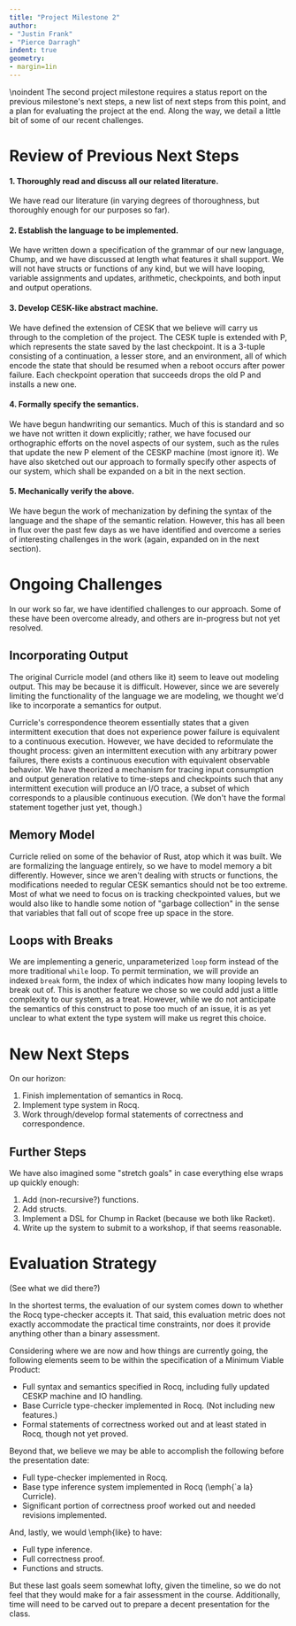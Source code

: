 ```yaml
---
title: "Project Milestone 2"
author:
- "Justin Frank"
- "Pierce Darragh"
indent: true
geometry:
- margin=1in
---
```


\noindent
The second project milestone requires a status report on the previous
milestone's next steps, a new list of next steps from this point, and a plan for
evaluating the project at the end. Along the way, we detail a little bit of some
of our recent challenges.


# Review of Previous Next Steps

#### 1. Thoroughly read and discuss all our related literature.

We have read our literature (in varying degrees of thoroughness, but thoroughly
enough for our purposes so far).


#### 2. Establish the language to be implemented.

We have written down a specification of the grammar of our new language, Chump,
and we have discussed at length what features it shall support. We will not have
structs or functions of any kind, but we will have looping, variable assignments
and updates, arithmetic, checkpoints, and both input and output operations.


#### 3. Develop CESK-like abstract machine.

We have defined the extension of CESK that we believe will carry us through to
the completion of the project. The CESK tuple is extended with P, which
represents the state saved by the last checkpoint. It is a 3-tuple consisting of
a continuation, a lesser store, and an environment, all of which encode the
state that should be resumed when a reboot occurs after power failure. Each
checkpoint operation that succeeds drops the old P and installs a new one.


#### 4. Formally specify the semantics.

We have begun handwriting our semantics. Much of this is standard and so we have
not written it down explicitly; rather, we have focused our orthographic efforts
on the novel aspects of our system, such as the rules that update the new P
element of the CESKP machine (most ignore it). We have also sketched out our
approach to formally specify other aspects of our system, which shall be
expanded on a bit in the next section.


#### 5. Mechanically verify the above.

We have begun the work of mechanization by defining the syntax of the language
and the shape of the semantic relation. However, this has all been in flux over
the past few days as we have identified and overcome a series of interesting
challenges in the work (again, expanded on in the next section).


# Ongoing Challenges

In our work so far, we have identified challenges to our approach. Some of these
have been overcome already, and others are in-progress but not yet resolved.


## Incorporating Output

The original Curricle model (and others like it) seem to leave out modeling
output. This may be because it is difficult. However, since we are severely
limiting the functionality of the language we are modeling, we thought we'd like
to incorporate a semantics for output.

Curricle's correspondence theorem essentially states that a given intermittent
execution that does not experience power failure is equivalent to a continuous
execution. However, we have decided to reformulate the thought process: given an
intermittent execution with any arbitrary power failures, there exists a
continuous execution with equivalent observable behavior. We have theorized a
mechanism for tracing input consumption and output generation relative to
time-steps and checkpoints such that any intermittent execution will produce an
I/O trace, a subset of which corresponds to a plausible continuous execution.
(We don't have the formal statement together just yet, though.)


## Memory Model

Curricle relied on some of the behavior of Rust, atop which it was built. We are
formalizing the language entirely, so we have to model memory a bit differently.
However, since we aren't dealing with structs or functions, the modifications
needed to regular CESK semantics should not be too extreme. Most of what we need
to focus on is tracking checkpointed values, but we would also like to handle
some notion of "garbage collection" in the sense that variables that fall out of
scope free up space in the store.


## Loops with Breaks

We are implementing a generic, unparameterized `loop` form instead of the more
traditional `while` loop. To permit termination, we will provide an indexed
`break` form, the index of which indicates how many looping levels to break out
of. This is another feature we chose so we could add just a little complexity to
our system, as a treat. However, while we do not anticipate the semantics of
this construct to pose too much of an issue, it is as yet unclear to what extent
the type system will make us regret this choice.


# New Next Steps

On our horizon:

  1. Finish implementation of semantics in Rocq.
  2. Implement type system in Rocq.
  3. Work through/develop formal statements of correctness and correspondence.


## Further Steps

We have also imagined some "stretch goals" in case everything else wraps up
quickly enough:

  1. Add (non-recursive?) functions.
  2. Add structs.
  3. Implement a DSL for Chump in Racket (because we both like Racket).
  4. Write up the system to submit to a workshop, if that seems reasonable.


# Evaluation Strategy

(See what we did there?)

In the shortest terms, the evaluation of our system comes down to whether the
Rocq type-checker accepts it. That said, this evaluation metric does not exactly
accommodate the practical time constraints, nor does it provide anything other
than a binary assessment.

Considering where we are now and how things are currently going, the following
elements seem to be within the specification of a Minimum Viable Product:

  * Full syntax and semantics specified in Rocq, including fully updated CESKP
    machine and IO handling.
  * Base Curricle type-checker implemented in Rocq. (Not including new
    features.)
  * Formal statements of correctness worked out and at least stated in Rocq,
    though not yet proved.

Beyond that, we believe we may be able to accomplish the following before the
presentation date:

  * Full type-checker implemented in Rocq.
  * Base type inference system implemented in Rocq (\emph{\`a la} Curricle).
  * Significant portion of correctness proof worked out and needed revisions
    implemented.

And, lastly, we would \emph{like} to have:

  * Full type inference.
  * Full correctness proof.
  * Functions and structs.

But these last goals seem somewhat lofty, given the timeline, so we do not feel
that they would make for a fair assessment in the course. Additionally, time
will need to be carved out to prepare a decent presentation for the class.
